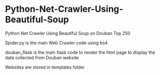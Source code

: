 # Python-Net-Crawler-Using-Beautiful-Soup
Python Net Crawler Using Beautiful Soup on Douban Top 250

Spider.py is the main Web Crawler code using bs4

douban_flask is the main flask code to render the html page to display the data collected from Douban website

Websites are stored in templates folder
